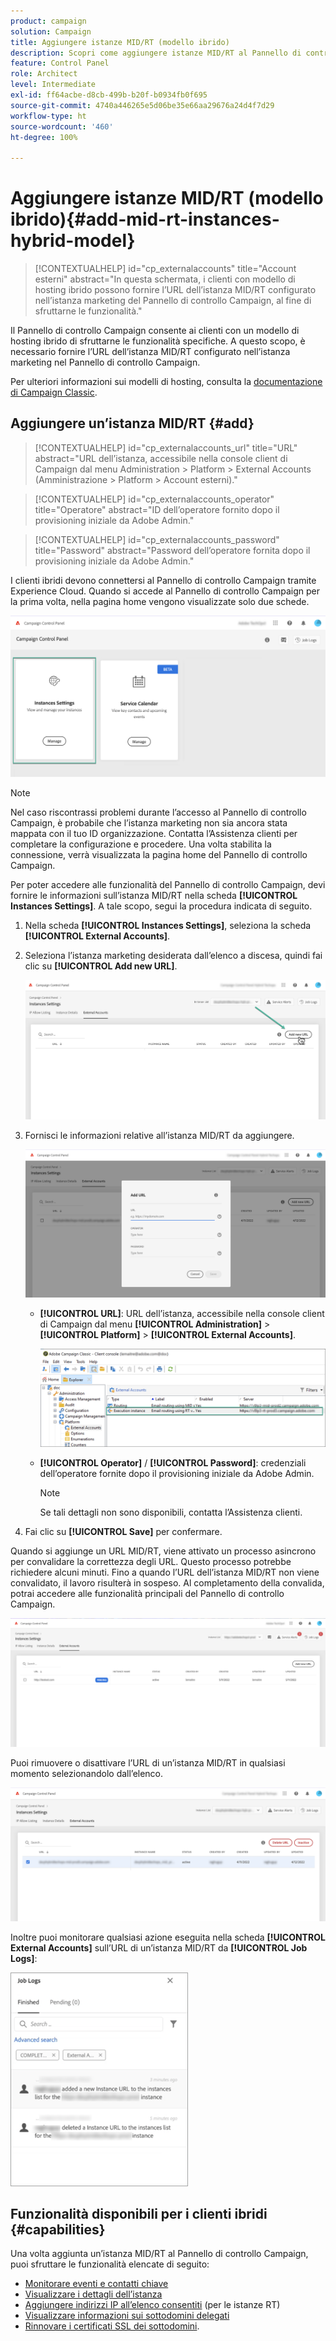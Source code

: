 ```yaml
---
product: campaign
solution: Campaign
title: Aggiungere istanze MID/RT (modello ibrido)
description: Scopri come aggiungere istanze MID/RT al Pannello di controllo Campaign con un modello di hosting ibrido.
feature: Control Panel
role: Architect
level: Intermediate
exl-id: ff64acbe-d8cb-499b-b20f-b0934fb0f695
source-git-commit: 4740a446265e5d06be35e66aa29676a24d4f7d29
workflow-type: ht
source-wordcount: '460'
ht-degree: 100%

---
```


# Aggiungere istanze MID/RT (modello ibrido){#add-mid-rt-instances-hybrid-model}

>[!CONTEXTUALHELP]
>id="cp_externalaccounts"
>title="Account esterni"
>abstract="In questa schermata, i clienti con modello di hosting ibrido possono fornire l’URL dell’istanza MID/RT configurato nell’istanza marketing del Pannello di controllo Campaign, al fine di sfruttarne le funzionalità."

Il Pannello di controllo Campaign consente ai clienti con un modello di hosting ibrido di sfruttarne le funzionalità specifiche. A questo scopo, è necessario fornire l’URL dell’istanza MID/RT configurato nell’istanza marketing nel Pannello di controllo Campaign.

Per ulteriori informazioni sui modelli di hosting, consulta la [documentazione di Campaign Classic](https://experienceleague.adobe.com/docs/campaign-classic/using/installing-campaign-classic/architecture-and-hosting-models/hosting-models-lp/hosting-models.html?lang=it).

## Aggiungere un’istanza MID/RT {#add}

>[!CONTEXTUALHELP]
>id="cp_externalaccounts_url"
>title="URL"
>abstract="URL dell’istanza, accessibile nella console client di Campaign dal menu Administration > Platform > External Accounts (Amministrazione > Platform > Account esterni)."

>[!CONTEXTUALHELP]
>id="cp_externalaccounts_operator"
>title="Operatore"
>abstract="ID dell’operatore fornito dopo il provisioning iniziale da Adobe Admin."

>[!CONTEXTUALHELP]
>id="cp_externalaccounts_password"
>title="Password"
>abstract="Password dell’operatore fornita dopo il provisioning iniziale da Adobe Admin."

I clienti ibridi devono connettersi al Pannello di controllo Campaign tramite Experience Cloud. Quando si accede al Pannello di controllo Campaign per la prima volta, nella pagina home vengono visualizzate solo due schede.

![](assets/hybrid-homepage.png)

>[!NOTE]
>
>Nel caso riscontrassi problemi durante l’accesso al Pannello di controllo Campaign, è probabile che l’istanza marketing non sia ancora stata mappata con il tuo ID organizzazione. Contatta l’Assistenza clienti per completare la configurazione e procedere. Una volta stabilita la connessione, verrà visualizzata la pagina home del Pannello di controllo Campaign.

Per poter accedere alle funzionalità del Pannello di controllo Campaign, devi fornire le informazioni sull’istanza MID/RT nella scheda **[!UICONTROL Instances Settings]**. A tale scopo, segui la procedura indicata di seguito.

1. Nella scheda **[!UICONTROL Instances Settings]**, seleziona la scheda **[!UICONTROL External Accounts]**.

1. Seleziona l’istanza marketing desiderata dall’elenco a discesa, quindi fai clic su **[!UICONTROL Add new URL]**.

   ![](assets/external-account-addbutton.png)

1. Fornisci le informazioni relative all’istanza MID/RT da aggiungere.

   ![](assets/external-account-add.png)

   * **[!UICONTROL URL]**: URL dell’istanza, accessibile nella console client di Campaign dal menu **[!UICONTROL Administration]** > **[!UICONTROL Platform]** > **[!UICONTROL External Accounts]**.

      ![](assets/external-account-url.png)

   * **[!UICONTROL Operator]** / **[!UICONTROL Password]**: credenziali dell’operatore fornite dopo il provisioning iniziale da Adobe Admin.

      >[!NOTE]
      >
      >Se tali dettagli non sono disponibili, contatta l’Assistenza clienti.

1. Fai clic su **[!UICONTROL Save]** per confermare.

Quando si aggiunge un URL MID/RT, viene attivato un processo asincrono per convalidare la correttezza degli URL. Questo processo potrebbe richiedere alcuni minuti. Fino a quando l’URL dell’istanza MID/RT non viene convalidato, il lavoro risulterà in sospeso. Al completamento della convalida, potrai accedere alle funzionalità principali del Pannello di controllo Campaign.

![](assets/external-account-pending.png)

Puoi rimuovere o disattivare l’URL di un’istanza MID/RT in qualsiasi momento selezionandolo dall’elenco.

![](assets/external-account-edit.png)

Inoltre puoi monitorare qualsiasi azione eseguita nella scheda **[!UICONTROL External Accounts]** sull’URL di un’istanza MID/RT da **[!UICONTROL Job Logs]**:

![](assets/external-account-logs.png)

## Funzionalità disponibili per i clienti ibridi {#capabilities}

Una volta aggiunta un’istanza MID/RT al Pannello di controllo Campaign, puoi sfruttare le funzionalità elencate di seguito:

* [Monitorare eventi e contatti chiave](../../service-events/service-events.md)
* [Visualizzare i dettagli dell’istanza](../../instances-settings/using/instance-details.md)
* [Aggiungere indirizzi IP all’elenco consentiti](../../instances-settings/using/ip-allow-listing-instance-access.md) (per le istanze RT)
* [Visualizzare informazioni sui sottodomini delegati](../../subdomains-certificates/using/monitoring-subdomains.md)
* [Rinnovare i certificati SSL dei sottodomini](../../subdomains-certificates/using/renewing-subdomain-certificate.md).
